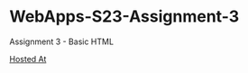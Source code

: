 # WebApps-S23-Assignment-3
Assignment 3 - Basic HTML


[Hosted At](https://github.com/44-563-Web-Apps-S23/44563-webapps-assignment-3-Lalith143kl/settings/pages)
